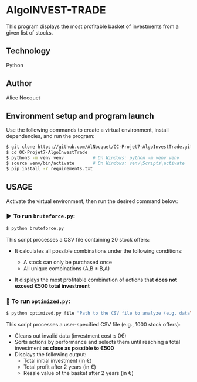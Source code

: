 # AlgoINVEST-TRADE

This program displays the most profitable basket of investments from a given list of stocks.


## Technology

Python


## Author

Alice Nocquet


## Environment setup and program launch

Use the following commands to create a virtual environment, install dependencies, and run the program:

```bash
$ git clone https://github.com/AlNocquet/OC-Projet7-AlgoInvestTrade.git
$ cd OC-Projet7-AlgoInvestTrade
$ python3 -m venv venv           # On Windows: python -m venv venv
$ source venv/bin/activate       # On Windows: venv\Scripts\activate
$ pip install -r requirements.txt
```


## USAGE

Activate the virtual environment, then run the desired command below:


### ▶️ To run `bruteforce.py`:

```bash
$ python bruteforce.py
```

This script processes a CSV file containing 20 stock offers:

- It calculates all possible combinations under the following conditions:
  - A stock can only be purchased once
  - All unique combinations (A,B ≠ B,A)

- It displays the most profitable combination of actions that **does not exceed €500 total investment**


### 🚀 To run `optimized.py`:

```bash
$ python optimized.py file "Path to the CSV file to analyze (e.g. data\\dataset1.csv)"
```

This script processes a user-specified CSV file (e.g., 1000 stock offers):

- Cleans out invalid data (investment cost ≤ 0€)
- Sorts actions by performance and selects them until reaching a total investment **as close as possible to €500**
- Displays the following output:
  - Total initial investment (in €)
  - Total profit after 2 years (in €)
  - Resale value of the basket after 2 years (in €)
